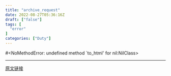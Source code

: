 ```yaml
---
title: "archive_request"
date: 2022-08-27T05:36:16Z
draft: ["false"]
tags: [
  "error"
]
categories: ["Duty"]
---
```

#<NoMethodError: undefined method `to_html' for nil:NilClass>  
<hr>
<a href="https://www.zhihu.com/question/320412355/answer/2168822841",target="_blank" rel="noopener noreferrer">原文链接</a>
